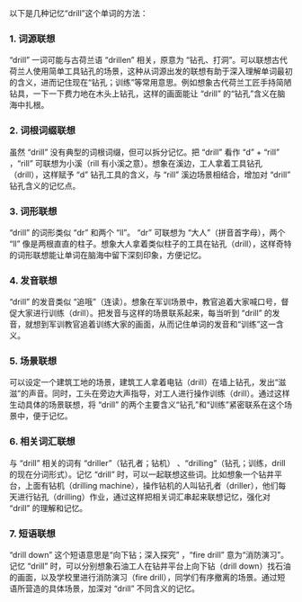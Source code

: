 以下是几种记忆“drill”这个单词的方法：

### 1. 词源联想
“drill” 一词可能与古荷兰语 “drillen” 相关，原意为 “钻孔、打洞”。可以联想古代荷兰人使用简单工具钻孔的场景，这种从词源出发的联想有助于深入理解单词最初的含义，进而记住现在“钻孔；训练”等常用意思。例如想象古代荷兰工匠手持简陋钻具，一下一下费力地在木头上钻孔，这样的画面能让 “drill” 的“钻孔”含义在脑海中扎根。

### 2. 词根词缀联想
虽然 “drill” 没有典型的词根词缀，但可以拆分记忆。把 “drill” 看作 “d” + “rill” ，“rill” 可联想为小溪（rill 有小溪之意）。想象在溪边，工人拿着工具钻孔（drill），这样赋予 “d” 钻孔工具的含义，与 “rill” 溪边场景相结合，增加对 “drill” 钻孔含义的记忆点。

### 3. 词形联想
“drill” 的词形类似 “dr” 和两个 “ll”。 “dr” 可联想为 “大人”（拼音首字母），两个 “ll” 像是两根直直的柱子。想象大人拿着类似柱子的工具在钻孔（drill），这样奇特的词形联想能让单词在脑海中留下深刻印象，方便记忆。

### 4. 发音联想
“drill” 的发音类似 “追哦”（连读）。想象在军训场景中，教官追着大家喊口号，督促大家进行训练（drill）。把发音与这样的场景联系起来，每当听到 “drill” 的发音，就想到军训教官追着训练大家的画面，从而记住单词的发音和“训练”这一含义。

### 5. 场景联想
可以设定一个建筑工地的场景，建筑工人拿着电钻（drill）在墙上钻孔，发出“滋滋”的声音。同时，工头在旁边大声指导，对工人进行操作训练（drill）。通过这样生动具体的场景联想，将 “drill” 的两个主要含义“钻孔”和“训练”紧密联系在这个场景中，便于记忆。

### 6. 相关词汇联想
与 “drill” 相关的词有 “driller”（钻孔者；钻机） 、“drilling”（钻孔；训练，drill 的现在分词形式）。记忆 “drill” 时，可以一起联想这些词。比如想象一个钻井平台，上面有钻机（drilling machine），操作钻机的人叫钻孔者（driller），他们每天进行钻孔（drilling）作业，通过这样把相关词汇串起来联想记忆，强化对 “drill” 的理解和记忆。

### 7. 短语联想
“drill down” 这个短语意思是“向下钻；深入探究” ，“fire drill” 意为“消防演习”。记忆 “drill” 时，可以分别想象石油工人在钻井平台上向下钻（drill down）找石油的画面，以及学校里进行消防演习（fire drill），同学们有序撤离的场景。通过短语所营造的具体场景，加深对 “drill” 不同含义的记忆。 